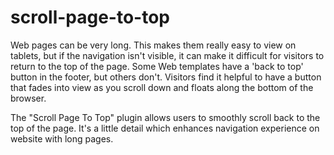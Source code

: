 # scroll-page-to-top
Web pages can be very long. This makes them really easy to view on tablets, but if the navigation isn't visible, it can make it difficult for visitors to return to the top of the page. Some Web templates have a 'back to top' button in the footer, but others don't. Visitors find it helpful to have a button that fades into view as you scroll down and floats along the bottom of the browser.

The "Scroll Page To Top" plugin allows users to smoothly scroll back to the top of the page. It's a little detail which enhances navigation experience on website with long pages.

